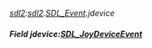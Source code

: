 _[sdl2](../../modules/sdl2/sdl2-module.md):[sdl2](../../modules/sdl2/sdl2-module.md).[SDL\_Event](../../modules/sdl2/sdl2-sdl_event.md).jdevice_
##### Field jdevice:[SDL_JoyDeviceEvent](../../modules/sdl2/sdl2-sdl_joydeviceevent.md)
